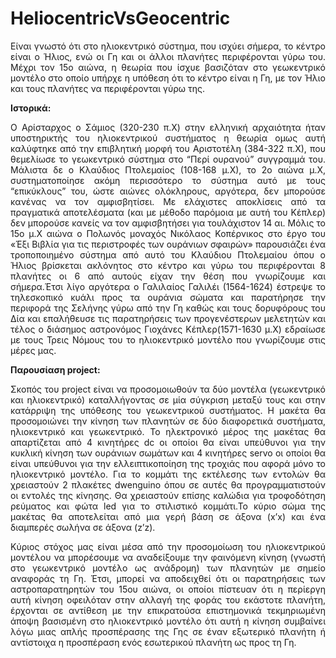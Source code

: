 # HeliocentricVsGeocentric
<p align="justify"> Είναι γνωστό ότι στο ηλιοκεντρικό σύστημα, που ισχύει σήμερα, το κέντρο είναι ο Ήλιος, ενώ οι Γη και οι άλλοι πλανήτες περιφέρονται γύρω του. Μέχρι τον 15ο αιώνα, η θεωρία που ίσχυε βασιζόταν στο γεωκεντρικό μοντέλο στο οποίο υπήρχε η υπόθεση ότι το κέντρο είναι η Γη, με τον Ήλιο και τους πλανήτες να περιφέρονται γύρω της.</p>

**Ιστορικά:** 
<p align="justify"> Ο Αρίσταρχος ο Σάμιος (320-230 π.Χ) στην ελληνική αρχαιότητα ήταν υποστηρικτής του ηλιοκεντρικού συστήματος η θεωρία ομως αυτή καλύφτηκε από την επιβλητική μορφή του Αριστοτέλη (384-322 π.Χ), που θεμελίωσε το γεωκεντρικό σύστημα στο “Περί ουρανού” συγγραμμά του. Μάλιστα δε ο Κλαύδιος Πτολεμαίος (108-168 μ.Χ), το 2ο αιώνα μ.Χ, συστηματοποίησε ακόμη περισσότερο το σύστημα αυτό με τους “επικύκλους” του, ώστε αιώνες ολόκληρους, αργότερα, δεν μπορούσε κανένας να τον αμφισβητίσει. Με ελάχιστες αποκλίσεις από τα πραγματικά αποτελέσματα (και με μέθοδο παρόμοια με αυτή του Κέπλερ) δεν μπορούσε κανείς να τον αμφισβητήσει για τουλάχιστον 14 αι. Μόλις το 15ο μ.Χ αιώνα ο Πολωνός μοναχός Νικόλαος Κοπέρνικος στο έργο του «Έξι Βιβλία για τις περιστροφές των ουράνιων σφαιρών» παρουσιάζει ένα τροποποιημένο σύστημα από αυτό του Κλαύδιου Πτολεμαίου όπου ο Ήλιος βρίσκεται ακλόνητος στο κέντρο και γύρω του περιφέρονται 8 πλανήτες οι 6 από αυτούς είχαν την θέση που γνωρίζουμε και σήμερα.Έτσι λίγο αργότερα ο Γαλιλαίος Γαλιλέι (1564-1624) έστρεψε το τηλεσκοπικό κυάλι προς τα ουράνια σώματα και παρατήρησε την περιφορά της Σελήνης γύρω από την Γη καθώς και τους δορυφόρους του Δία και επαλήθευσε τις παρατηρήσεις των προγενέστερων μελετητών και τέλος ο διάσημος αστρονόμος Γιοχάνες Κέπλερ(1571-1630 μ.Χ)  εδραίωσε με τους Τρεις Νόμους του το ηλιοκεντρικό μοντέλο που γνωρίζουμε στις μέρες μας.  </p>
 
**Παρουσίαση project:**
<p align="justify"> Σκοπός του project είναι να προσομοιωθούν τα δύο μοντέλα (γεωκεντρικό και ηλιοκεντρικό) καταλλήγοντας σε μία σύγκριση μεταξύ τους και στην κατάρριψη της υπόθεσης του γεωκεντρικού συστήματος. 
Η μακέτα θα προσομοιώνει την κίνηση των πλανητών σε δύο διαφορετικά συστήματα, ηλιοκεντρικό και γεωκεντρικό. Το ηλεκτρονικό μέρος της μακέτας θα απαρτίζεται από 4 κινητήρες dc οι οποίοι θα είναι υπεύθυνοι για την κυκλική κίνηση των ουράνιων σωμάτων και 4 κινητήρες servo οι οποίοι θα είναι υπεύθυνοι για την ελλειπτικοποίηση της τροχιάς που αφορά μόνο το ηλιοκεντρικό μοντέλο. Για το κομμάτι της εκτέλεσης των εντολών θα χρειαστούν 2 πλακέτες dwenguino όπου σε αυτές θα προγραμματιστούν οι εντολές της κίνησης. Θα χρειαστούν επίσης καλώδια για τροφοδότηση ρεύματος και φώτα led για το στιλιστικό κομμάτι.Το κύριο σώμα της μακέτας θα αποτελείται από μια γερή βάση σε άξονα (x’x) και ένα διαμπερές σωλήνα σε άξονα (z’z). </p>
<p align="justify"> Κύριος στόχος μας είναι μέσα από την προσομοίωση του ηλιοκεντρικού μοντέλου να μπορέσουμε να αναδείξουμε την φαινόμενη κίνηση (γνωστή στο γεωκεντρικό μοντέλο ως ανάδρομη) των πλανητών με σημείο αναφοράς τη Γη. Έτσι, μπορεί να αποδειχθεί ότι οι παρατηρήσεις των αστροπαρατηρητών του 15ου αιώνα, οι οποίοι πίστευαν ότι η περίεργη αυτή κίνηση οφειλόταν στην αλλαγή της φοράς του εκάστοτε πλανήτη, έρχονται σε αντίθεση με την επικρατούσα επιστημονικά τεκμηριωμένη άποψη βασισμένη στο ηλιοκεντρικό μοντέλο ότι αυτή η κίνηση συμβαίνει λόγω μιας απλής προσπέρασης της Γης  σε έναν εξωτερικό πλανήτη ή αντίστοιχα η προσπέραση ενός εσωτερικού πλανήτη ως προς τη Γη.</p>
